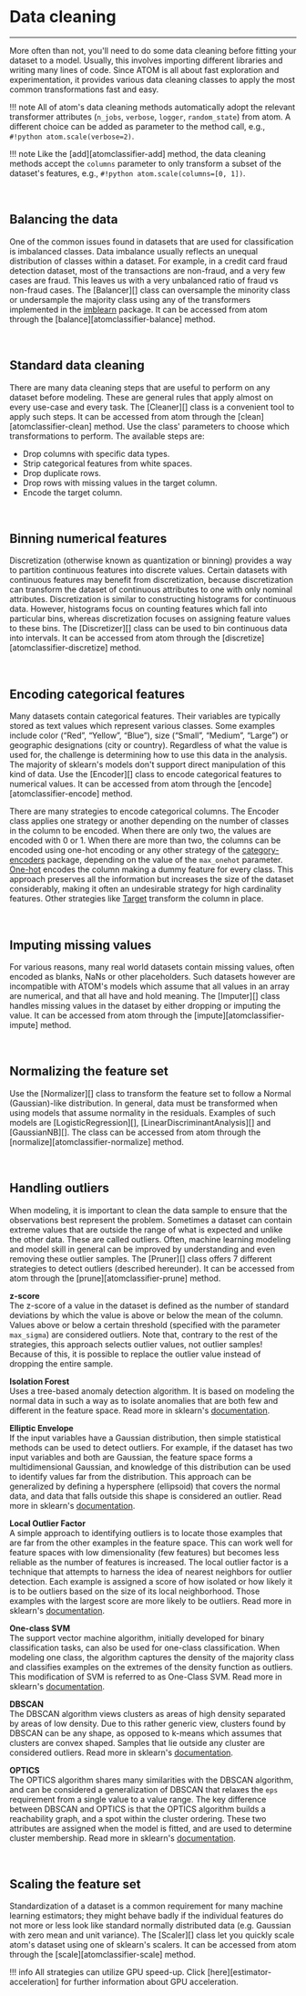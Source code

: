 # Data cleaning
---------------

More often than not, you'll need to do some data cleaning before fitting
your dataset to a model.  Usually, this involves importing different
libraries and writing many lines of code. Since ATOM is all about fast
exploration  and experimentation, it provides various data cleaning
classes to apply the most common transformations fast and easy.

!!! note
    All of atom's data cleaning methods automatically adopt the relevant
    transformer attributes (`n_jobs`, `verbose`, `logger`, `random_state`)
    from atom. A different choice can be added as parameter to the method
    call, e.g., `#!python atom.scale(verbose=2)`.

!!! note
    Like the [add][atomclassifier-add] method, the data cleaning methods
    accept the `columns` parameter to only transform a subset of the
    dataset's features, e.g., `#!python atom.scale(columns=[0, 1])`.


<br>

## Balancing the data

One of the common issues found in datasets that are used for
classification is imbalanced classes. Data imbalance usually reflects
an unequal distribution of classes within a dataset. For example, in
a credit card fraud detection dataset, most of the transactions are
non-fraud, and a very few cases are fraud. This leaves us with a very
unbalanced ratio of fraud vs non-fraud cases. The [Balancer][] class
can oversample the minority class or undersample the majority class
using any of the transformers implemented in the [imblearn](https://imbalanced-learn.org/stable/index.html)
package. It can be  accessed from atom through the [balance][atomclassifier-balance]
method.

<br>

## Standard data cleaning

There are many data cleaning steps that are useful to perform on any
dataset before modeling. These are general rules that apply almost
on every use-case and every task. The [Cleaner][] class is a convenient
tool to apply such steps. It can be accessed from atom through the
[clean][atomclassifier-clean] method. Use the class' parameters to
choose which transformations to perform. The available steps are:

* Drop columns with specific data types.
* Strip categorical features from white spaces.
* Drop duplicate rows.
* Drop rows with missing values in the target column.
* Encode the target column.

<br>

## Binning numerical features

Discretization (otherwise known as quantization or binning) provides
a way to partition continuous features into discrete values. Certain
datasets with continuous features may benefit from discretization,
because discretization can transform the dataset of continuous
attributes to one with only nominal attributes. Discretization is
similar to constructing histograms for continuous data. However,
histograms focus on counting features which fall into particular bins,
whereas discretization focuses on assigning feature values to these
bins. The [Discretizer][] class can be used to bin continuous data into
intervals. It can be accessed from atom through the [discretize][atomclassifier-discretize]
method.

<br>

## Encoding categorical features

Many datasets contain categorical features. Their variables are
typically stored as text values which represent various classes.
Some examples include color (“Red”, “Yellow”, “Blue”), size (“Small”,
“Medium”, “Large”) or geographic designations (city or country).
Regardless of what the value is used for, the challenge is determining
how to use this data in the analysis. The majority of sklearn's models
don't support direct manipulation of this kind of data. Use the
[Encoder][] class to encode categorical features to numerical values.
It can be  accessed from atom through the [encode][atomclassifier-encode]
method.

There are many strategies to encode categorical columns. The Encoder
class applies one strategy or another depending on the number of
classes in the column to be encoded. When there are only two, the values
are encoded with 0 or 1. When there are more than two, the columns can
be encoded using one-hot encoding or any other strategy of the
[category-encoders](https://contrib.scikit-learn.org/category_encoders/)
package, depending on the value of the `max_onehot` parameter.
[One-hot](https://contrib.scikit-learn.org/category_encoders/onehot.html)
encodes the column making a dummy feature for every class. This
approach preserves all the information but increases the size of
the dataset considerably, making it often an undesirable strategy for
high cardinality features. Other strategies like [Target](https://contrib.scikit-learn.org/category_encoders/targetencoder.html)
transform the column in place.

<br>

## Imputing missing values

For various reasons, many real world datasets contain missing values,
often encoded as blanks, NaNs or other placeholders. Such datasets
however are incompatible with ATOM's models which assume that all
values in an array are numerical, and that all have and hold meaning.
The [Imputer][] class handles missing values in the dataset by either
dropping or imputing the value. It can be accessed from atom through
the [impute][atomclassifier-impute] method.

<br>

## Normalizing the feature set

Use the [Normalizer][] class to transform the feature set to follow
a Normal (Gaussian)-like distribution. In general, data must be
transformed when using models that assume normality in the residuals.
Examples of such models are [LogisticRegression][], [LinearDiscriminantAnalysis][]
and [GaussianNB][]. The class can be accessed from atom
through the [normalize][atomclassifier-normalize] method.

<br>

## Handling outliers

When modeling, it is important to clean the data sample to ensure that
the observations best represent the problem. Sometimes a dataset can
contain extreme values that are outside the range of what is expected
and unlike the other data. These are called outliers. Often, machine
learning modeling and model skill in general can be improved by 
understanding and even removing these outlier samples. The [Pruner][]
class offers 7 different strategies to detect outliers (described
hereunder). It can be accessed from atom through the [prune][atomclassifier-prune]
method.

**z-score**<br>
The z-score of a value in the dataset is defined as the number of standard
deviations by which the value is above or below the mean of the column.
Values above or below a certain threshold (specified with the parameter
`max_sigma`) are considered outliers. Note that, contrary to the rest of
the strategies, this approach selects outlier values, not outlier samples!
Because of this, it is possible to replace the outlier value instead of
dropping the entire sample.


**Isolation Forest**<br>
Uses a tree-based anomaly detection algorithm. It is based
on modeling the normal data in such a way as to isolate anomalies that are
both few and different in the feature space. Read more in sklearn's [documentation](https://scikit-learn.org/stable/modules/outlier_detection.html#isolation-forest).


**Elliptic Envelope**<br>
If the input variables have a Gaussian distribution, then simple statistical
methods can be used to detect outliers. For example, if the dataset has two
input variables and both are Gaussian, the feature space forms a
multidimensional Gaussian, and knowledge of this distribution can be used to
identify values far from the distribution. This approach can be generalized by
defining a hypersphere (ellipsoid) that covers the normal data, and data that
falls outside this shape is considered an outlier. Read more in sklearn's [documentation](https://scikit-learn.org/stable/modules/outlier_detection.html#fitting-an-elliptic-envelope).


**Local Outlier Factor**<br>
A simple approach to identifying outliers is to locate those examples that
are far from the other examples in the feature space. This can work well
for feature spaces with low dimensionality (few features) but becomes
less reliable as the number of features is increased. The local outlier
factor is a technique that attempts to harness the idea of nearest neighbors
for outlier detection. Each example is assigned a score of how isolated
or how likely it is to be outliers based on the size of its local
neighborhood. Those examples with the largest score are more likely to
be outliers. Read more in sklearn's [documentation](https://scikit-learn.org/stable/modules/outlier_detection.html#local-outlier-factor).


**One-class SVM**<br>
The support vector machine algorithm, initially developed for binary
classification tasks, can also be used for one-class classification.
When modeling one class, the algorithm captures the density of the
majority class and classifies examples on the extremes of the density
function as outliers. This modification of SVM is referred to as
One-Class SVM. Read more in sklearn's [documentation](https://scikit-learn.org/stable/modules/outlier_detection.html#novelty-detection).


**DBSCAN**<br>
The DBSCAN algorithm views clusters as areas of high density separated by
areas of low density. Due to this rather generic view, clusters found by
DBSCAN can be any shape, as opposed to k-means which assumes that clusters
are convex shaped. Samples that lie outside any cluster are considered outliers.
Read more in sklearn's [documentation](https://scikit-learn.org/stable/modules/clustering.html#dbscan).


**OPTICS**<br>
The OPTICS algorithm shares many similarities with the DBSCAN algorithm,
and can be considered a generalization of DBSCAN that relaxes the `eps`
requirement from a single value to a value range. The key difference
between DBSCAN and OPTICS is that the OPTICS algorithm builds a reachability
graph, and a spot within the cluster ordering. These two attributes are
assigned when the model is fitted, and are used to determine cluster
membership. Read more in sklearn's [documentation](https://scikit-learn.org/stable/modules/clustering.html#optics).


<br>

## Scaling the feature set

Standardization of a dataset is a common requirement for many machine
learning estimators; they might behave badly if the individual features
do not more or less look like standard normally distributed data (e.g.
Gaussian with zero mean and unit variance). The [Scaler][] class let you
quickly scale atom's dataset using one of sklearn's scalers. It can be
accessed from atom through the [scale][atomclassifier-scale] method. 

!!! info
    All strategies can utilize GPU speed-up. Click [here][estimator-acceleration]
    for further information about GPU acceleration.
